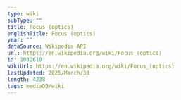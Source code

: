 ```yaml
---
type: wiki
subType: ""
title: Focus (optics)
englishTitle: Focus (optics)
year: ""
dataSource: Wikipedia API
url: https://en.wikipedia.org/wiki/Focus_(optics)
id: 1032610
wikiUrl: https://en.wikipedia.org/wiki/Focus_(optics)
lastUpdated: 2025/March/30
length: 4238
tags: mediaDB/wiki
---
```

